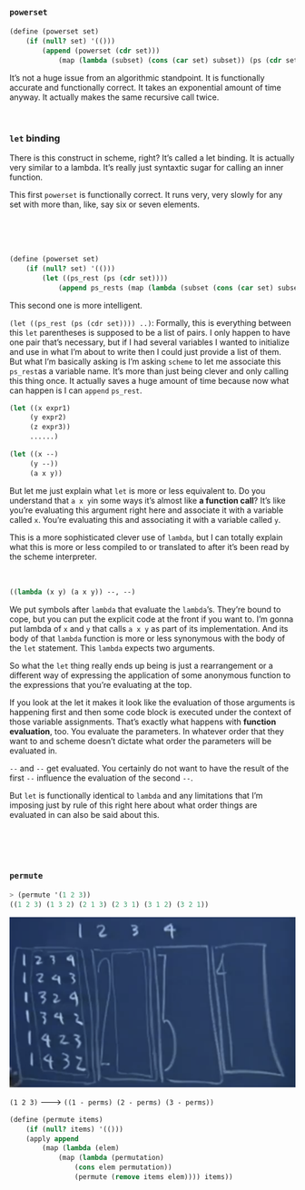 ### `powerset`

```Scheme
(define (powerset set)
    (if (null? set) '(()))
        (append (powerset (cdr set)))
            (map (lambda (subset) (cons (car set) subset)) (ps (cdr set)    )))
```

It’s not a huge issue from an algorithmic standpoint. It
is functionally accurate and functionally correct. It takes an exponential amount of time anyway. It
actually makes the same recursive call twice. 

<br>

### `let` binding
There is this construct in scheme, right? It’s called a
let binding. It is actually very similar to a lambda. It’s really just syntaxtic sugar for calling an inner function. 

This first `powerset` is functionally correct. It runs very, very slowly for any set with more than, like, say six or seven elements. 

<br>
<br>
<br>

```Scheme
(define (powerset set)
    (if (null? set) '(()))
        (let ((ps_rest (ps (cdr set))))
            (append ps_rests (map (lambda (subset (cons (car set) subset)) ps_rest)))))
```



This second one is more intelligent.

`(let ((ps_rest (ps (cdr set)))) ..)`: Formally, this is everything between this `let` parentheses is supposed to be a list of pairs. I only happen to have one pair that’s necessary, but if I had several variables I wanted to initialize and use in what I’m about to write then I could just provide a list of them. But what I’m basically asking is I’m asking `scheme` to let me associate this `ps_rest`as a variable name. It’s more than just being clever and only calling this thing once. It actually saves a huge amount of time because now what can happen is I can `append` `ps_rest`. 

```Scheme
(let ((x expr1)
     (y expr2)
     (z expr3))
     ......)
```

```Scheme
(let ((x --)
     (y --))
     (a x y))
```

But let me just explain what `let` is more or less equivalent to. Do you understand that `a x y`in some ways
it’s almost like **a function call**? It’s like you’re evaluating this argument right here and associate it with a variable called `x`. You’re evaluating this and associating it with a variable called `y`. 

This is a more sophisticated clever use of `lambda`, but I can totally explain what this is more or less compiled to or translated to after it’s been read by the scheme interpreter.

<br>

```Scheme
((lambda (x y) (a x y)) --, --)
```

We put symbols after `lambda` that evaluate the `lambda`’s. They’re bound to cope, but you can put the explicit code at the front if you want to. I’m gonna put lambda of `x` and `y` that calls `a x y` as part of its implementation. And its body of that `lambda` function is more or less synonymous with the body of the `let`
statement. This `lambda` expects two arguments. 

So what the `let` thing really ends up being is just a rearrangement or a different way of expressing the application of some anonymous function to the expressions that you’re evaluating at the top. 

If you look at the let it makes it look like the evaluation of those arguments is happening first and then some code block is executed under the context of those variable assignments. That’s exactly what happens with **function evaluation**, too. You evaluate the parameters. In whatever order that they want to and scheme doesn’t dictate what order the parameters will be evaluated in. 


`--` and `--` get evaluated. You certainly do not want to have the result of the first `--` influence the evaluation of the second `--`. 

But `let` is functionally identical to `lambda` and any
limitations that I’m imposing just by rule of this right here about what order things are evaluated in can also be said about this. 

<br>
<br>
<br>

### `permute`

```Scheme
> (permute '(1 2 3))
((1 2 3) (1 3 2) (2 1 3) (2 3 1) (3 1 2) (3 2 1))
```

![1234_permute](Pic/22_permute.png)

`(1 2 3)` ---> `((1 - perms) (2 - perms) (3 - perms))`

```Scheme
(define (permute items)
    (if (null? items) '(()))
    (apply append 
        (map (lambda (elem)
            (map (lambda (permutation)
                (cons elem permutation))
                (permute (remove items elem)))) items))
```